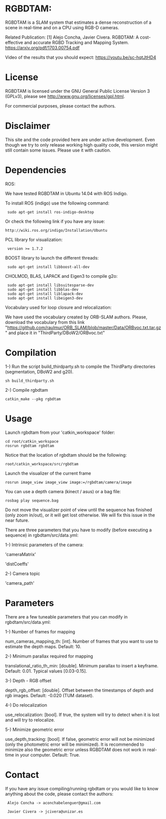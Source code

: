 # RGBDTAM:

RGBDTAM is a SLAM system that estimates a dense reconstruction of a scene in real-time and on a CPU using RGB-D cameras. 

Related Publication:
[1] Alejo Concha, Javier Civera. RGBDTAM: A cost-effective and accurate RGBD Tracking and Mapping System. https://arxiv.org/pdf/1703.00754.pdf

Video of the results that you should expect:
https://youtu.be/sc-hqtJtHD4

 
# License

RGBDTAM is licensed under the GNU General Public License Version 3 (GPLv3), please see http://www.gnu.org/licenses/gpl.html.

For commercial purposes, please contact the authors.


# Disclaimer

This site and the code provided here are under active development. Even though we try to only release working high quality code, this version might still contain some issues. Please use it with caution.

# Dependencies

ROS:

We have tested RGBDTAM in Ubuntu 14.04 with ROS Indigo.

To install ROS (indigo) use the following command:

     sudo apt-get install ros-indigo-desktop
     
Or check the following link if you have any issue:

    http://wiki.ros.org/indigo/Installation/Ubuntu
     

PCL library for visualization:

     version >= 1.7.2
     
BOOST library to launch the different threads:
    
     sudo apt-get install libboost-all-dev 
     
CHOLMOD, BLAS, LAPACK and Eigen3 to compile g2o:

     sudo apt-get install libsuitesparse-dev
     sudo apt-get install libblas-dev
     sudo apt-get install liblapack-dev
     sudo apt-get install libeigen3-dev   

Vocabulary used for loop closure and relocalization:
    
We have used the vocabulary created by ORB-SLAM authors. Please, download the vocabulary from this link "https://github.com/raulmur/ORB_SLAM/blob/master/Data/ORBvoc.txt.tar.gz" and place it in "ThirdParty/DBoW2/ORBvoc.txt"

    
# Compilation


1-) Run the script build_thirdparty.sh to compile the ThirdParty directories (segmentation, DBoW2 and g20).
       
    sh build_thirdparty.sh


2-) Compile rgbdtam
      
    catkin_make --pkg rgbdtam

# Usage

Launch rgbdtam from your 'catkin_workspace' folder:
     
    cd root/catkin_workspace 
    rosrun rgbdtam rgbdtam
    
Notice that the location of rgbdtam should be the following:

    root/catkin_workspace/src/rgbdtam

Launch the visualizer of the current frame

    rosrun image_view image_view image:=/rgbdtam/camera/image


You can use a depth camera (kinect / asus) or a bag file:

    rosbag play sequence.bag

Do not move the visualizer point of view until the sequence has finished (only zoom in/out), or it will get lost otherwise. We will fix this issue in the near future.


There are three parameters that you have to modify (before executing a sequence) in rgbdtam/src/data.yml:

1-) Intrinsic parameters of the camera:

'cameraMatrix'

'distCoeffs'

2-) Camera topic

'camera_path'


# Parameters

There are a few tuneable parameters that you can modify in rgbdtam/src/data.yml:


1-) Number of frames for mapping

num_cameras_mapping_th: [int]. Number of frames that you want to use to estimate the depth maps. Default: 10.

2-) Minimum parallax required for mapping

translational_ratio_th_min: [double]. Minimum parallax to insert a keyframe. Default: 0.01. Typical values [0.03-0.15].

3-) Depth - RGB offset

depth_rgb_offset: [double]. Offset between the timestamps of depth and rgb images. Default: -0.020 (TUM dataset).

4-) Do relocalization

use_relocalization: [bool]. If true, the system will try to detect when it is lost and will try to relocalize.

5-) Minimize geometric error

use_depth_tracking: [bool]. If false, geometric error will not be minimized (only the photometric error will be minimized). It is recommended to minimize also the geometric error unless RGBDTAM does not work in real-time in your computer. Default: True.

# Contact

If you have any issue compiling/running rgbdtam or you would like to know anything about the code, please contact the authors:

     Alejo Concha -> aconchabelenguer@gmail.com

     Javier Civera -> jcivera@unizar.es
